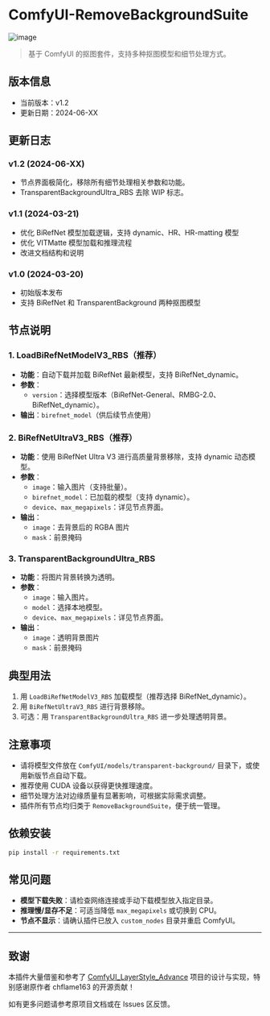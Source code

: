 # ComfyUI-RemoveBackgroundSuite
![image](https://github.com/user-attachments/assets/75fb08b6-184d-46e1-a4e6-3294dd94d66d)

> 基于 ComfyUI 的抠图套件，支持多种抠图模型和细节处理方式。

## 版本信息

- 当前版本：v1.2
- 更新日期：2024-06-XX

## 更新日志

### v1.2 (2024-06-XX)
- 节点界面极简化，移除所有细节处理相关参数和功能。
- TransparentBackgroundUltra_RBS 去除 WIP 标志。

### v1.1 (2024-03-21)
- 优化 BiRefNet 模型加载逻辑，支持 dynamic、HR、HR-matting 模型
- 优化 VITMatte 模型加载和推理流程
- 改进文档结构和说明

### v1.0 (2024-03-20)
- 初始版本发布
- 支持 BiRefNet 和 TransparentBackground 两种抠图模型

## 节点说明

### 1. LoadBiRefNetModelV3_RBS（推荐）
- **功能**：自动下载并加载 BiRefNet 最新模型，支持 BiRefNet_dynamic。
- **参数**：
  - `version`：选择模型版本（BiRefNet-General、RMBG-2.0、BiRefNet_dynamic）。
- **输出**：`birefnet_model`（供后续节点使用）

### 2. BiRefNetUltraV3_RBS（推荐）
- **功能**：使用 BiRefNet Ultra V3 进行高质量背景移除，支持 dynamic 动态模型。
- **参数**：
  - `image`：输入图片（支持批量）。
  - `birefnet_model`：已加载的模型（支持 dynamic）。
  - `device`、`max_megapixels`：详见节点界面。
- **输出**：
  - `image`：去背景后的 RGBA 图片
  - `mask`：前景掩码

### 3. TransparentBackgroundUltra_RBS
- **功能**：将图片背景转换为透明。
- **参数**：
  - `image`：输入图片。
  - `model`：选择本地模型。
  - `device`、`max_megapixels`：详见节点界面。
- **输出**：
  - `image`：透明背景图片
  - `mask`：前景掩码

## 典型用法
1. 用 `LoadBiRefNetModelV3_RBS` 加载模型（推荐选择 BiRefNet_dynamic）。
2. 用 `BiRefNetUltraV3_RBS` 进行背景移除。
3. 可选：用 `TransparentBackgroundUltra_RBS` 进一步处理透明背景。

## 注意事项
- 请将模型文件放在 `ComfyUI/models/transparent-background/` 目录下，或使用新版节点自动下载。
- 推荐使用 CUDA 设备以获得更快推理速度。
- 细节处理方法对边缘质量有显著影响，可根据实际需求调整。
- 插件所有节点均归类于 `RemoveBackgroundSuite`，便于统一管理。

## 依赖安装
```bash
pip install -r requirements.txt
```

## 常见问题
- **模型下载失败**：请检查网络连接或手动下载模型放入指定目录。
- **推理慢/显存不足**：可适当降低 `max_megapixels` 或切换到 CPU。
- **节点不显示**：请确认插件已放入 `custom_nodes` 目录并重启 ComfyUI。

---

## 致谢
本插件大量借鉴和参考了 [ComfyUI_LayerStyle_Advance](https://github.com/chflame163/ComfyUI_LayerStyle_Advance) 项目的设计与实现，特别感谢原作者 chflame163 的开源贡献！

如有更多问题请参考原项目文档或在 Issues 区反馈。
